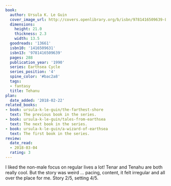 ```yaml
---
book:
  author: Ursula K. Le Guin
  cover_image_url: http://covers.openlibrary.org/b/isbn/9781416509639-L.jpg
  dimensions:
    height: 21.0
    thickness: 2.3
    width: 13.5
  goodreads: '13661'
  isbn10: '1416509631'
  isbn13: '9781416509639'
  pages: 288
  publication_year: '1990'
  series: Earthsea Cycle
  series_position: '4'
  spine_color: '#bac2a8'
  tags:
  - fantasy
  title: Tehanu
plan:
  date_added: '2018-02-22'
related_books:
- book: ursula-k-le-guin/the-farthest-shore
  text: The previous book in the series.
- book: ursula-k-le-guin/tales-from-earthsea
  text: The next book in the series.
- book: ursula-k-le-guin/a-wizard-of-earthsea
  text: The first book in the series.
review:
  date_read:
  - 2018-03-04
  rating: 3
---
```


I liked the non-male focus on regular lives a lot! Tenar and Tenahu are both really cool. But the story was weird …
pacing, content, it felt irregular and all over the place for me. Story 2/5, setting 4/5.

